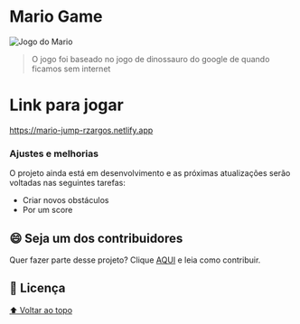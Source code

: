 # Mario Game

<img src="https://encrypted-tbn0.gstatic.com/images?q=tbn:ANd9GcTdwIQu3QivsQRAPTQSUq94U93VXGzwqZUD5w&usqp=CAU" alt="Jogo do Mario">

> O jogo foi baseado no jogo de dinossauro do google de quando ficamos sem internet

# Link para jogar
https://mario-jump-rzargos.netlify.app

### Ajustes e melhorias

O projeto ainda está em desenvolvimento e as próximas atualizações serão voltadas nas seguintes tarefas:

- Criar novos obstáculos
- Por um score

## 😄 Seja um dos contribuidores<br>

Quer fazer parte desse projeto? Clique [AQUI](CONTRIBUTING.md) e leia como contribuir.

## 📝 Licença


[⬆ Voltar ao topo](#Mario-Game)<br>
